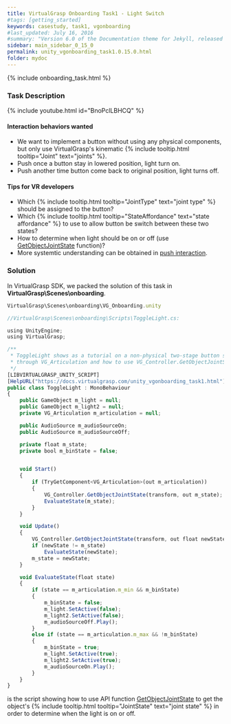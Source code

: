 ```yaml
---
title: VirtualGrasp Onboarding Task1 - Light Switch
#tags: [getting_started]
keywords: casestudy, task1, vgonboarding
#last_updated: July 16, 2016
#summary: "Version 6.0 of the Documentation theme for Jekyll, released July 4, 2016, implements relative links so you can view the files offline or on any server without configuring urls and baseurls. Additionally, you can store pages in subdirectories. Templates for alerts and images are available."
sidebar: main_sidebar_0_15_0
permalink: unity_vgonboarding_task1.0.15.0.html
folder: mydoc
---
```


{% include onboarding_task.html %}

### Task Description

<!--{% include youtube.html id="_4IFXcsT9ME" %}-->

{% include youtube.html id="BnoPclLBHCQ" %}

#### Interaction behaviors wanted

* We want to implement a button without using any physical components, but only use VirtualGrasp's kinematic {% include tooltip.html tooltip="Joint" text="joints" %}.
* Push once a button stay in lowered position, light turn on.
* Push another time button come back to original position, light turns off.

#### Tips for VR developers

* Which {% include tooltip.html tooltip="JointType" text="joint type" %} should be assigned to the button?
* Which {% include tooltip.html tooltip="StateAffordance" text="state affordance" %} to use to allow button be switch between these two states?
* How to determine when light should be on or off (use [GetObjectJointState](virtualgrasp_unityapi.0.15.0.html#getobjectjointstate) function)?
* More systemtic understanding can be obtained in [push interaction](push_interaction.0.15.0.html#background).

### Solution

In VirtualGrasp SDK, we packed the solution of this task in **VirtualGrasp\Scenes\onboarding**.

```js
VirtualGrasp\Scenes\onboarding\VG_Onboarding.unity
````

```js
//VirtualGrasp\Scenes\onboarding\Scripts\ToggleLight.cs:

using UnityEngine;
using VirtualGrasp;

/** 
 * ToggleLight shows as a tutorial on a non-physical two-stage button setup 
 * through VG_Articulation and how to use VG_Controller.GetObjectJointState to toggle light on and off. 
 */
[LIBVIRTUALGRASP_UNITY_SCRIPT]
[HelpURL("https://docs.virtualgrasp.com/unity_vgonboarding_task1.html")]
public class ToggleLight : MonoBehaviour
{
    public GameObject m_light = null;
    public GameObject m_light2 = null;
    private VG_Articulation m_articulation = null;

    public AudioSource m_audioSourceOn;
    public AudioSource m_audioSourceOff;

    private float m_state;
    private bool m_binState = false;


    void Start()
    {
        if (TryGetComponent<VG_Articulation>(out m_articulation))
        {
            VG_Controller.GetObjectJointState(transform, out m_state);
            EvaluateState(m_state);
        }
    }

    void Update()
    {
        VG_Controller.GetObjectJointState(transform, out float newState);
        if (newState != m_state)
            EvaluateState(newState);
        m_state = newState;
    }

    void EvaluateState(float state)
    {
        if (state == m_articulation.m_min && m_binState)
        {
            m_binState = false;
            m_light.SetActive(false);
            m_light2.SetActive(false);
            m_audioSourceOff.Play();
        }
        else if (state == m_articulation.m_max && !m_binState)
        {
            m_binState = true;
            m_light.SetActive(true);
            m_light2.SetActive(true);
            m_audioSourceOn.Play();
        }
    }
}

````
is the script showing how to use API function [GetObjectJointState](virtualgrasp_unityapi.0.15.0.html#getobjectjointstate) to get the object's {% include tooltip.html tooltip="JointState" text="joint state" %} in order to determine when the light is on or off. 

